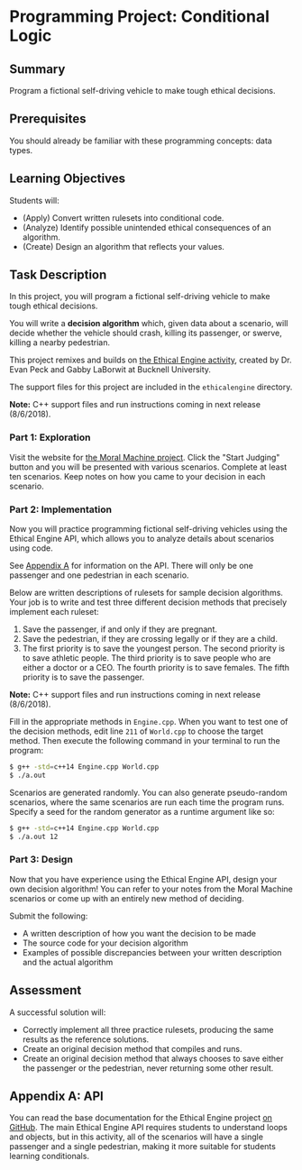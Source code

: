 # Programming Project: Conditional Logic

## Summary

Program a fictional self-driving vehicle to make tough ethical decisions.

## Prerequisites

You should already be familiar with these programming concepts: data types.

## Learning Objectives

Students will:

- (Apply) Convert written rulesets into conditional code.
- (Analyze) Identify possible unintended ethical consequences of an algorithm.
- (Create) Design an algorithm that reflects your values.

## Task Description

In this project, you will program a fictional self-driving vehicle to make tough ethical decisions.

You will write a **decision algorithm** which, given data about a scenario, will decide whether the vehicle should crash, killing its passenger, or swerve, killing a nearby pedestrian.

This project remixes and builds on [the Ethical Engine activity](https://medium.com/bucknell-hci/the-ethical-engine-integrating-ethical-design-into-intro-to-computer-science-4f9874e756af), created by Dr. Evan Peck and Gabby LaBorwit at Bucknell University.

The support files for this project are included in the `ethicalengine` directory.

**Note:** C++ support files and run instructions coming in next release (8/6/2018).

### Part 1: Exploration

Visit the website for [the Moral Machine project](http://moralmachine.mit.edu/). Click the "Start Judging" button and you will be presented with various scenarios. Complete at least ten scenarios. Keep notes on how you came to your decision in each scenario.

### Part 2: Implementation

Now you will practice programming fictional self-driving vehicles using the Ethical Engine API, which allows you to analyze details about scenarios using code.

See [Appendix A](#appendix-a-api) for information on the API. There will only be one passenger and one pedestrian in each scenario.

Below are written descriptions of rulesets for sample decision algorithms. Your job is to write and test three different decision methods that precisely implement each ruleset:

1. Save the passenger, if and only if they are pregnant.
2. Save the pedestrian, if they are crossing legally or if they are a child.
3. The first priority is to save the youngest person. The second priority is to save athletic people. The third priority is to save people who are either a doctor or a CEO. The fourth priority is to save females. The fifth priority is to save the passenger.

**Note:** C++ support files and run instructions coming in next release (8/6/2018).

Fill in the appropriate methods in `Engine.cpp`. When you want to test one of the decision methods, edit line `211` of `World.cpp` to choose the target method. Then execute the following command in your terminal to run the program:

```bash
$ g++ -std=c++14 Engine.cpp World.cpp
$ ./a.out
```

Scenarios are generated randomly. You can also generate pseudo-random scenarios, where the same scenarios are run each time the program runs. Specify a seed for the random generator as a runtime argument like so:

```bash
$ g++ -std=c++14 Engine.cpp World.cpp
$ ./a.out 12
```

### Part 3: Design

Now that you have experience using the Ethical Engine API, design your own decision algorithm! You can refer to your notes from the Moral Machine scenarios or come up with an entirely new method of deciding.

Submit the following:

- A written description of how you want the decision to be made
- The source code for your decision algorithm
- Examples of possible discrepancies between your written description and the actual algorithm

## Assessment

A successful solution will:

- Correctly implement all three practice rulesets, producing the same results as the reference solutions.
- Create an original decision method that compiles and runs.
- Create an original decision method that always chooses to save either the passenger or the pedestrian, never returning some other result.

## Appendix A: API

You can read the base documentation for the Ethical Engine project [on GitHub](https://evanpeck.github.io/ethical_engine). The main Ethical Engine API requires students to understand loops and objects, but in this activity, all of the scenarios will have a single passenger and a single pedestrian, making it more suitable for students learning conditionals.

